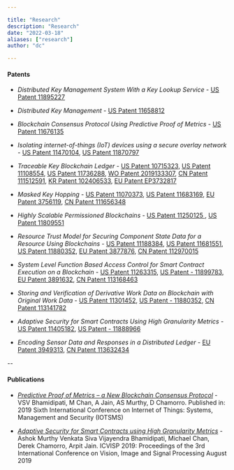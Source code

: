 ```yaml
---

title: "Research"
description: "Research"
date: "2022-03-18"
aliases: ["research"]
author: "dc"

---
```


#### Patents

- *Distributed Key Management System With a Key Lookup Service* - [US Patent 11895227](https://patents.justia.com/patent/11895227)

- *Distributed Key Management* - [US Patent 11658812](https://patents.google.com/patent/US11658812B1/)

- *Blockchain Consensus Protocol Using Predictive Proof of Metrics* - [US Patent 11676135](https://patents.google.com/patent/US11676135B2)

- *Isolating internet-of-things (IoT) devices using a secure overlay network* - [US Patent 11470104](https://patents.google.com/patent/US11470104B1), [US Patent 11870797](https://patents.google.com/patent/US11870797B2/)

- *Traceable Key Blockchain Ledger* - [US Patent 10715323](https://patents.google.com/patent/US10715323B2), [US Patent 11108554](https://patents.google.com/patent/US11108554B2), [US Patent 11736288](https://patents.google.com/patent/US11736288B2/), [WO Patent 2019133307](https://patents.google.com/patent/WO2019133307/en), [CN Patent 111512591](https://patents.google.com/patent/CN111512591/en), [KR Patent 102406533](https://patents.google.com/patent/KR102406533B1), [EU Patent EP3732817](https://patents.google.com/patent/EP3732817)

- *Masked Key Hopping* - [US Patent 11070373](https://patents.google.com/patent/US11070373B2/), [US Patent 11683169](https://patents.justia.com/patent/11683169), [EU Patent 3756119](https://patents.google.com/patent/EP3756119B1), [CN Patent 111656348](https://patents.google.com/patent/CN111656348/en)

- *Highly Scalable Permissioned Blockchains* - [US Patent 11250125 ](https://patents.google.com/patent/US11250125B2/en), [US Patent 11809551](https://patents.google.com/patent/US11809551B2/)

- *Resource Trust Model for Securing Component State Data for a Resource Using Blockchains* - [US Patent 11188384](https://patents.google.com/patent/US11188384B2), [US Patent 11681551](https://patents.justia.com/patent/11681551), [US Patent 11880352](https://patents.justia.com/patent/11880352), [EU Patent 3877876](https://patents.google.com/patent/EP3877876), [CN Patent 112970015](https://patents.google.com/patent/CN112970015/en)

- *System Level Function Based Access Control for Smart Contract Execution on a Blockchain* - [US Patent 11263315](https://patents.google.com/patent/US11263315B2/en), [US Patent - 11899783](https://patents.justia.com/patent/11899783), [EU Patent 3891632](https://patents.google.com/patent/EP3891632), [CN Patent 113168463](https://patents.google.com/patent/CN113168463/en)

- *Storing and Verification of Derivative Work Data on Blockchain with Original Work Data* - [US Patent 11301452](https://patents.google.com/patent/US11301452B2/en), [US Patent - 11880352](https://patents.justia.com/patent/11880352), [CN Patent 113141782](https://patents.google.com/patent/CN113141782/en)

- *Adaptive Security for Smart Contracts Using High Granularity Metrics* - [US Patent 11405182](https://patents.google.com/patent/US11405182B2), [US Patent - 11888966](https://patents.justia.com/patent/11888966)

- *Encoding Sensor Data and Responses in a Distributed Ledger* - [EU Patent 3949313](https://patents.google.com/patent/EP3949313), [CN Patent 113632434](https://patents.google.com/patent/CN113632434/en)

--

#### Publications

- [*Predictive Proof of Metrics – a New Blockchain Consensus Protocol*](https://ieeexplore.ieee.org/abstract/document/8939242) - VSV Bhamidipati, M Chan, A Jain, AS Murthy, D Chamorro. Published in: 2019 Sixth International Conference on Internet of Things: Systems, Management and Security (IOTSMS)

- [*Adaptive Security for Smart Contracts using High Granularity Metrics*](https://dl.acm.org/doi/10.1145/3387168.3387214) - Ashok Murthy Venkata Siva Vijayendra Bhamidipati, Michael Chan, Derek Chamorro, Arpit Jain. ICVISP 2019: Proceedings of the 3rd International Conference on Vision, Image and Signal Processing August 2019
